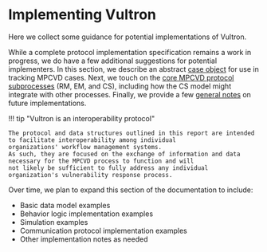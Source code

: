 # Implementing Vultron

Here we collect some guidance for potential implementations of Vultron.

While a complete protocol implementation specification remains a work in progress, we do have a few additional 
suggestions for potential implementers.
In this section, we describe an abstract [case object](case_object.md) for use in tracking MPCVD cases.
Next, we touch on the [core MPCVD protocol subprocesses](process_implementation/) (RM, EM, and CS), including how the CS model might integrate with
other processes.
Finally, we provide a few [general notes](general_implementation/) on future implementations.

!!! tip "Vultron is an interoperability protocol"

    The protocol and data structures outlined in this report are intended to facilitate interoperability among individual 
    organizations' workflow management systems.
    As such, they are focused on the exchange of information and data necessary for the MPCVD process to function and will 
    not likely be sufficient to fully address any individual organization's vulnerability response process.


Over time, we plan to expand this section of the documentation to include:

- Basic data model examples
- Behavior logic implementation examples
- Simulation examples
- Communication protocol implementation examples
- Other implementation notes as needed


